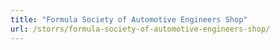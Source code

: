 ```yaml
---
title: "Formula Society of Automotive Engineers Shop"
url: /storrs/formula-society-of-automotive-engineers-shop/
---
```

